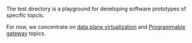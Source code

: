 The test directory is a playground for developing software prototypes of specific topcis. 

For now, we concentrate on [data plane virtualization](https://github.com/multip4/MultiSwitch/tree/master/tests/virtualization) and [Programmable gateway](https://github.com/multip4/MultiSwitch/tree/losbiss-meta-sfc/tests/uGateway) topics.
